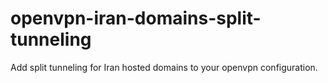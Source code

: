 # openvpn-iran-domains-split-tunneling
Add split tunneling for Iran hosted domains to your openvpn configuration.
